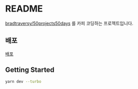 # README

[bradtraversy/50projects50days](https://github.com/bradtraversy/50projects50days) 를 카피 코딩하는 프로젝트입니다.

## 배포

[배포](https://chomu.dev/50projects50days)

## Getting Started

```bash
yarn dev --turbo
```
